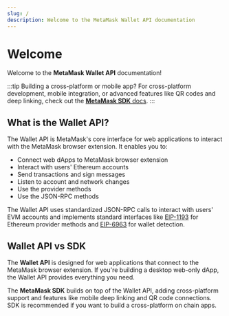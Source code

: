 ```yaml
---
slug: /
description: Welcome to the MetaMask Wallet API documentation
---
```


# Welcome

Welcome to the **MetaMask Wallet API** documentation!

:::tip Building a cross-platform or mobile app?
For cross-platform development, mobile integration, or advanced features like QR codes and deep linking, check out the [**MetaMask SDK** docs](https://docs.metamask.io/sdk/).
:::

## What is the Wallet API?

The Wallet API is MetaMask's core interface for web applications to interact with the MetaMask browser extension. It enables you to:

- Connect web dApps to MetaMask browser extension
- Interact with users' Ethereum accounts
- Send transactions and sign messages
- Listen to account and network changes
- Use the provider methods
- Use the JSON-RPC methods

The Wallet API uses standardized JSON-RPC calls to interact with users' EVM accounts and implements standard interfaces like [EIP-1193](https://eips.ethereum.org/EIPS/eip-1193) for Ethereum provider methods and [EIP-6963](https://eips.ethereum.org/EIPS/eip-6963) for wallet detection.

## Wallet API vs SDK

The **Wallet API** is designed for web applications that connect to the MetaMask browser extension. If you're building a desktop web-only dApp, the Wallet API provides everything you need.

The **MetaMask SDK** builds on top of the Wallet API, adding cross-platform support and features like mobile deep linking and QR code connections. SDK is recommended if you want to build a cross-platform on chain apps.

